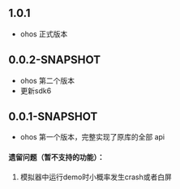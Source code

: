 ## 1.0.1
* ohos 正式版本
## 0.0.2-SNAPSHOT
* ohos 第二个版本
* 更新sdk6

## 0.0.1-SNAPSHOT
* ohos 第一个版本，完整实现了原库的全部 api
#### 遗留问题（暂不支持的功能）：
1. 模拟器中运行demo时小概率发生crash或者白屏